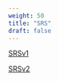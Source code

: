 ```yaml
---
weight: 50
title: "SRS"
draft: false
---
```


[SRSv1](/LeveledLogicWebsite/srs/SRSv1.docx.pdf)

[SRSv2](/LeveledLogicWebsite/srs/SRSv2.pdf)